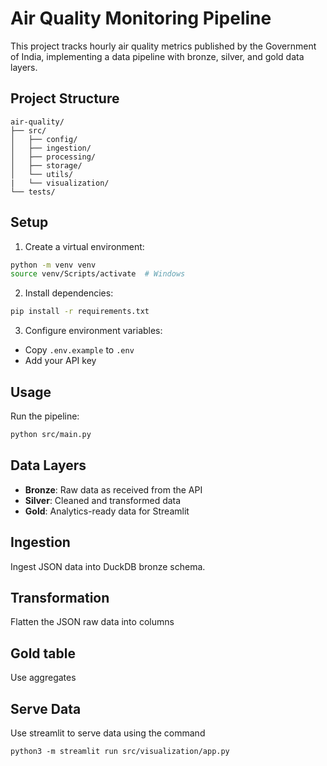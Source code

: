 # Air Quality Monitoring Pipeline

This project tracks hourly air quality metrics published by the Government of India, implementing a data pipeline with bronze, silver, and gold data layers.

## Project Structure
```
air-quality/
├── src/
│   ├── config/
│   ├── ingestion/
│   ├── processing/
│   ├── storage/
│   └── utils/
|   └── visualization/
└── tests/
```

## Setup

1. Create a virtual environment:
```bash
python -m venv venv
source venv/Scripts/activate  # Windows
```

2. Install dependencies:
```bash
pip install -r requirements.txt
```

3. Configure environment variables:
- Copy `.env.example` to `.env`
- Add your API key

## Usage

Run the pipeline:
```bash
python src/main.py
```

## Data Layers

- **Bronze**: Raw data as received from the API
- **Silver**: Cleaned and transformed data
- **Gold**: Analytics-ready data for Streamlit

## Ingestion
Ingest JSON data into DuckDB bronze schema. 

## Transformation
Flatten the JSON raw data into columns

## Gold table
Use aggregates

## Serve Data
Use streamlit to serve data using the command

```
python3 -m streamlit run src/visualization/app.py
```